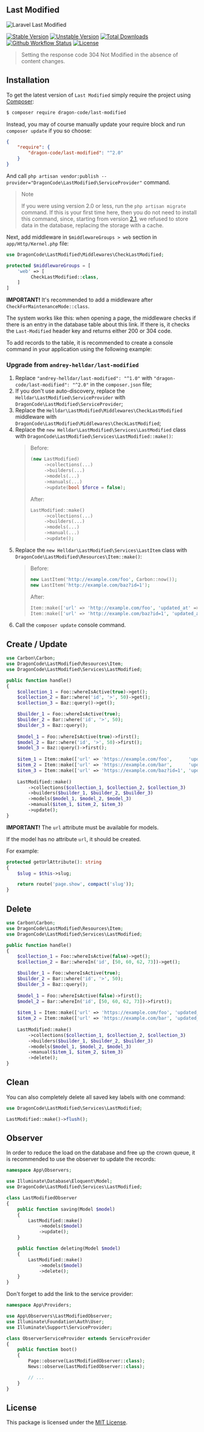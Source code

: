 ## Last Modified

<img src="https://preview.dragon-code.pro/TheDragonCode/last-modified.svg?brand=laravel" alt="Laravel Last Modified"/>

[![Stable Version][badge_stable]][link_packagist]
[![Unstable Version][badge_unstable]][link_packagist]
[![Total Downloads][badge_downloads]][link_packagist]
[![Github Workflow Status][badge_build]][link_build]
[![License][badge_license]][link_license]

> Setting the response code 304 Not Modified in the absence of content changes.


## Installation

To get the latest version of `Last Modified` simply require the project using [Composer](https://getcomposer.org):

```bash
$ composer require dragon-code/last-modified
```

Instead, you may of course manually update your require block and run `composer update` if you so choose:

```json
{
    "require": {
        "dragon-code/last-modified": "^2.0"
    }
}
```

And call `php artisan vendor:publish --provider="DragonCode\LastModified\ServiceProvider"` command.

> Note
>
> If you were using version 2.0 or less, run the `php artisan migrate` command.
> If this is your first time here, then you do not need to install this command, since, starting from version [2.1](https://github.com/TheDragonCode/last-modified/releases/tag/v2.1.0), we refused to store data in the database, replacing the storage with a cache. 

Next, add middleware in `$middlewareGroups > web` section in `app/Http/Kernel.php` file:

```php
use DragonCode\LastModified\Middlewares\CheckLastModified;

protected $middlewareGroups = [
    'web' => [
         CheckLastModified::class,
    ]
]
```

**IMPORTANT!** It's recommended to add a middleware after `CheckForMaintenanceMode::class`.

The system works like this: when opening a page, the middleware checks if there is an entry in the database table about this link. If there is, it checks the `Last-Modified` header
key and returns either 200 or 304 code.

To add records to the table, it is recommended to create a console command in your application using the following example:

### Upgrade from `andrey-helldar/last-modified`

1. Replace `"andrey-helldar/last-modified": "^1.0"` with `"dragon-code/last-modified": "^2.0"` in the `composer.json` file;
2. If you don't use auto-discovery, replace the `Helldar\LastModified\ServiceProvider` with `DragonCode\LastModified\ServiceProvider`;
3. Replace the `Helldar\LastModified\Middlewares\CheckLastModified` middleware with `DragonCode\LastModified\Middlewares\CheckLastModified`;
4. Replace the `new Helldar\LastModified\Services\LastModified` class with `DragonCode\LastModified\Services\LastModified::make()`:
   > Before:
   > ```php
   > (new LastModified)
   >      ->collections(...)
   >      ->builders(...)
   >      ->models(...)
   >      ->manuals(...)
   >      ->update(bool $force = false);
   > ```
   > After:
   > ```php
   > LastModified::make()
   >      ->collections(...)
   >      ->builders(...)
   >      ->models(...)
   >      ->manual(...)
   >      ->update();
   > ```
5. Replace the `new Helldar\LastModified\Services\LastItem` class with `DragonCode\LastModified\Resources\Item::make()`:
   > Before:
   > ```php
   > new LastItem('http://example.com/foo', Carbon::now());
   > new LastItem('http://example.com/baz?id=1');
   > ```
   > After:
   > ```php
   > Item::make(['url' => 'http://example.com/foo', 'updated_at' => Carbon::now()])
   > Item::make(['url' => 'http://example.com/baz?id=1', 'updated_at' => Carbon::now()])
   > ```
6. Call the `composer update` console command.

## Create / Update

```php
use Carbon\Carbon;
use DragonCode\LastModified\Resources\Item;
use DragonCode\LastModified\Services\LastModified;

public function handle()
{
    $collection_1 = Foo::whereIsActive(true)->get();
    $collection_2 = Bar::where('id', '>', 50)->get();
    $collection_3 = Baz::query()->get();

    $builder_1 = Foo::whereIsActive(true);
    $builder_2 = Bar::where('id', '>', 50);
    $builder_3 = Baz::query();
    
    $model_1 = Foo::whereIsActive(true)->first();
    $model_2 = Bar::where('id', '>', 50)->first();
    $model_3 = Baz::query()->first();
    
    $item_1 = Item::make(['url' => 'https://example.com/foo',      'updated_at' => Carbon::now());
    $item_2 = Item::make(['url' => 'https://example.com/bar',      'updated_at' => Carbon::parse('2018-03-02'));
    $item_3 = Item::make(['url' => 'https://example.com/baz?id=1', 'updated_at' => Carbon::now());
    
    LastModified::make()
        ->collections($collection_1, $collection_2, $collection_3)
        ->builders($builder_1, $builder_2, $builder_3)
        ->models($model_1, $model_2, $model_3)
        ->manual($item_1, $item_2, $item_3)
        ->update();
}
```

**IMPORTANT!** The `url` attribute must be available for models.

If the model has no attribute `url`, it should be created.

For example:

```php
protected getUrlAttribute(): string
{
    $slug = $this->slug;

    return route('page.show', compact('slug'));
}
```

## Delete

```php
use Carbon\Carbon;
use DragonCode\LastModified\Resources\Item;
use DragonCode\LastModified\Services\LastModified;

public function handle()
{    
    $collection_1 = Foo::whereIsActive(false)->get();
    $collection_2 = Bar::whereIn('id', [50, 60, 62, 73])->get();

    $builder_1 = Foo::whereIsActive(true);
    $builder_2 = Bar::where('id', '>', 50);
    $builder_3 = Baz::query();
    
    $model_1 = Foo::whereIsActive(false)->first();
    $model_2 = Bar::whereIn('id', [50, 60, 62, 73])->first();
    
    $item_1 = Item::make(['url' => 'https://example.com/foo', 'updated_at' => Carbon::now()]);
    $item_2 = Item::make(['url' => 'https://example.com/bar', 'updated_at' => Carbon::now()]);
    
    LastModified::make()
        ->collections($collection_1, $collection_2, $collection_3)
        ->builders($builder_1, $builder_2, $builder_3)
        ->models($model_1, $model_2, $model_3)
        ->manual($item_1, $item_2, $item_3)
        ->delete();
}
```

## Clean

You can also completely delete all saved key labels with one command:

```php
use DragonCode\LastModified\Services\LastModified;

LastModified::make()->flush();
```

## Observer

In order to reduce the load on the database and free up the crown queue, it is recommended to use the observer to update the records:

```php
namespace App\Observers;

use Illuminate\Database\Eloquent\Model;
use DragonCode\LastModified\Services\LastModified;

class LastModifiedObserver
{
    public function saving(Model $model)
    {
        LastModified::make()
            ->models($model)
            ->update();
    }

    public function deleting(Model $model)
    {
        LastModified::make()
            ->models($model)
            ->delete();
    }
}
```

Don't forget to add the link to the service provider:

```php
namespace App\Providers;

use App\Observers\LastModifiedObserver;
use Illuminate\Foundation\Auth\User;
use Illuminate\Support\ServiceProvider;

class ObserverServiceProvider extends ServiceProvider
{
    public function boot()
    {
        Page::observe(LastModifiedObserver::class);
        News::observe(LastModifiedObserver::class);

        // ...
    }
}
```

## License

This package is licensed under the [MIT License](LICENSE).


[badge_build]:          https://img.shields.io/github/workflow/status/TheDragonCode/last-modified/phpunit?style=flat-square

[badge_downloads]:      https://img.shields.io/packagist/dt/dragon-code/last-modified.svg?style=flat-square

[badge_license]:        https://img.shields.io/packagist/l/dragon-code/last-modified.svg?style=flat-square

[badge_stable]:         https://img.shields.io/github/v/release/TheDragonCode/last-modified?label=stable&style=flat-square

[badge_unstable]:       https://img.shields.io/badge/unstable-dev--main-orange?style=flat-square

[link_build]:           https://github.com/TheDragonCode/last-modified/actions

[link_license]:         LICENSE

[link_packagist]:       https://packagist.org/packages/dragon-code/last-modified
